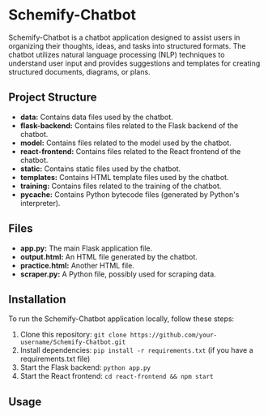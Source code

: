 # Schemify-Chatbot
Schemify-Chatbot is a chatbot application designed to assist users in organizing their thoughts, ideas, and tasks into structured formats. The chatbot utilizes natural language processing (NLP) techniques to understand user input and provides suggestions and templates for creating structured documents, diagrams, or plans.

## Project Structure

- **data:** Contains data files used by the chatbot.
- **flask-backend:** Contains files related to the Flask backend of the chatbot.
- **model:** Contains files related to the model used by the chatbot.
- **react-frontend:** Contains files related to the React frontend of the chatbot.
- **static:** Contains static files used by the chatbot.
- **templates:** Contains HTML template files used by the chatbot.
- **training:** Contains files related to the training of the chatbot.
- **__pycache__:** Contains Python bytecode files (generated by Python's interpreter).

## Files

- **app.py:** The main Flask application file.
- **output.html:** An HTML file generated by the chatbot.
- **practice.html:** Another HTML file.
- **scraper.py:** A Python file, possibly used for scraping data.

## Installation

To run the Schemify-Chatbot application locally, follow these steps:

1. Clone this repository: `git clone https://github.com/your-username/Schemify-Chatbot.git`
2. Install dependencies: `pip install -r requirements.txt` (if you have a requirements.txt file)
3. Start the Flask backend: `python app.py`
4. Start the React frontend: `cd react-frontend && npm start`

## Usage


